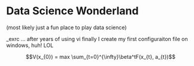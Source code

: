 # Data Science Wonderland
(most likely just a fun place to play data science)

_exrc ... after years of using vi finally I create my first configuraiton file on windows, huh! LOL

$$V(x_{0}) = max \sum_{t=0}^{\infty}\beta^tF(x_{t}, a_{t})$$

